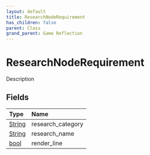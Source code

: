```yaml
---
layout: default
title: ResearchNodeRequirement
has_children: false
parent: Class
grand_parent: Game Reflection
---
```

# ResearchNodeRequirement
Description 

## Fields

| Type | Name |
|:----------|:--------------|
| [String](/riftbreaker-wiki/docs/game-reflection/components/string/) | research_category |
| [String](/riftbreaker-wiki/docs/game-reflection/components/string/) | research_name |
| [bool](/riftbreaker-wiki/docs/game-reflection/components/bool/) | render_line |

